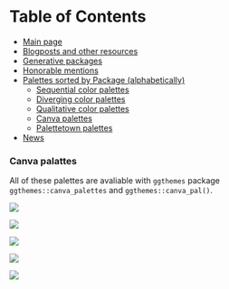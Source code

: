 
<!-- README.md is generated from README.Rmd. Please edit that file -->

# Table of Contents

  - [Main page](README.md#comprehensive-list-of-color-palettes-in-r)
  - [Blogposts and other
    resources](README.md#blogposts-and-other-resources)
  - [Generative packages](README.md#generative-packages)
  - [Honorable mentions](README.md#honorable-mentions)
  - [Palettes sorted by Package
    (alphabetically)](README.md#palettes-sorted-by-package-alphabetically)
      - [Sequential color palettes](#sequential-color-palettes)
      - [Diverging color palettes](#diverging-color-palettes)
      - [Qualitative color palettes](#qualitative-color-palettes)
      - [Canva palettes](canva.md)
      - [Palettetown palettes](palettetown.md)
  - [News](NEWS.md)

### Canva palattes

All of these palettes are avaliable with `ggthemes` package
`ggthemes::canva_palettes` and `ggthemes::canva_pal()`.

![](man/figures/canva-canva1-1.png)<!-- -->

![](man/figures/canva-canva2-1.png)<!-- -->

![](man/figures/canva-canva3-1.png)<!-- -->

![](man/figures/canva-canva4-1.png)<!-- -->

![](man/figures/canva-canva5-1.png)<!-- -->
